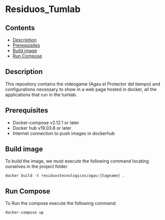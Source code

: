 # Residuos_Tumlab

## Contents
  * [Description](#Description)
  * [Prerequisites](#Prerequisites)
  * [Build image](Build-image)
  * [Run Compose](#Run-Compose)

  ## Description
This repository contains the videogame (Agau el Protector del tiempo) and configurations necessary to show in a web page hosted in docker, all the applications that run in the tumlab.

## Prerequisites
-   Docker-compose v2.12.1 or later
-   Docker hub v19.03.8 or later
-   Internet connection to push images in dockerhub

## Build image
To build the image, we must execute the following command locating ourselves in the project folder.

```
docker build -t residuostecnologicos/agau:{tagname} .
```

## Run Compose
To Run the compose execute the following command.

```
docker-compose up
```